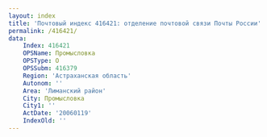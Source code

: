 ```yaml
---
layout: index
title: 'Почтовый индекс 416421: отделение почтовой связи Почты России'
permalink: /416421/
data:
    Index: 416421
    OPSName: Промысловка
    OPSType: О
    OPSSubm: 416379
    Region: 'Астраханская область'
    Autonom: ''
    Area: 'Лиманский район'
    City: Промысловка
    City1: ''
    ActDate: '20060119'
    IndexOld: ''
---
```

